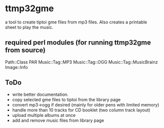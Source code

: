 # ttmp32gme
a tool to create tiptoi gme files from mp3 files. Also creates a printable sheet to play the music.

## required perl modules (for running ttmp32gme from source)
Path::Class
PAR
Music::Tag::MP3
Music::Tag::OGG
Music::Tag::MusicBrainz
Image::Info

## ToDo
* write better documentation.
* copy selected gme files to tiptoi from the library page
* convert mp3->ogg if desired (mainly for older pens with limited memory)
* handle more than 10 tracks for CD booklet (two column track layout)
* upload multiple albums at once
* add and remove music files from library page
